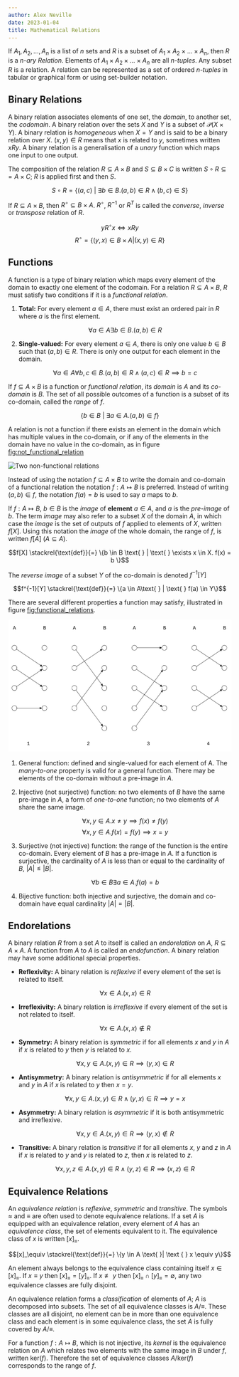 ```yaml
---
author: Alex Neville
date: 2023-01-04
title: Mathematical Relations
---
```


If $A_1, A_2, \ldots, A_n$ is a list of $n$ sets and $R$ is a subset of
$A_1 \times A_2 \times \ldots \times A_n$, then $R$ is a _n-ary
Relation_. Elements of $A_1 \times A_2 \times \ldots \times A_n$ are all
_n-tuples_. Any subset $R$ is a relation. A relation can be represented
as a set of ordered _n-tuples_ in tabular or graphical form or using
set-builder notation.

## Binary Relations

A binary relation associates elements of one set, the _domain_, to
another set, the _codomain_. A binary relation over the sets $X$ and $Y$
is a subset of $\mathcal{P}(X \times Y)$. A binary relation is
_homogeneous_ when $X = Y$ and is said to be a binary relation over $X$.
$(x, y) \in R$ means that $x$ is related to $y$, sometimes written
$xRy$. A binary relation is a generalisation of a _unary_ function which
maps one input to one output.

The composition of the relation $R \subseteq A \times B$ and
$S \subseteq B \times C$ is written $S \circ R \subseteq = A \times C$;
$R$ is applied first and then $S$.

$$S \circ R = \{(a,c) \text{ } | \text{ } \exists b \in B. (a,b) \in R \land (b,c) \in S \}$$

If $R \subseteq A \times B$, then $R^\circ \subseteq B \times A$.
$R^\circ$, $R^{-1}$ or $R^T$ is called the _converse_, _inverse_ or
_transpose_ relation of $R$.

$$yR^\circ x \iff xRy$$
$$R^\circ = \{(y, x) \in B \times A | (x, y) \in R\}$$

## Functions

A function is a type of binary relation which maps every element of the
domain to exactly one element of the codomain. For a relation
$R \subseteq A \times B$, $R$ must satisfy two conditions if it is a
_functional relation_.

1.  **Total:** For every element $a \in A$, there must exist an ordered
    pair in $R$ where $a$ is the first element.

    $$\forall a \in A \exists b \in B . (a, b) \in R$$

2.  **Single-valued:** For every element $a \in A$, there is only one
    value $b \in B$ such that $(a,b) \in R$. There is only one output
    for each element in the domain.

    $$\forall a \in A \forall b,c \in B. (a,b) \in R \land (a,c) \in R \implies b=c$$

If $f \subseteq A \times B$ is a function or _functional relation_, its
_domain_ is $A$ and its _co-domain_ is $B$. The set of all possible
outcomes of a function is a subset of its co-domain, called the _range_
of $f$.

$$\{b \in B \text{ } | \text{ } \exists a\in A. (a,b) \in f\}$$

A relation is not a function if there exists an element in the domain
which has multiple values in the co-domain, or if any of the elements in
the domain have no value in the co-domain, as in figure
[fig:not_functional_relation](fig:not_functional_relation)

![Two non-functional
relations](../res/invalid_functions.svg "not_functional_relation")

Instead of using the notation $f \subseteq A \times B$ to write the
domain and co-domain of a functional relation the notation
$f: A \mapsto B$ is preferred. Instead of writing $(a, b) \in f$, the
notation $f(a) = b$ is used to say $a$ maps to $b$.

If $f : A \mapsto B$, $b \in B$ is the _image_ of **element** $a \in A$,
and $a$ is the _pre-image_ of $b$. The term _image_ may also refer to a
subset $X$ of the domain $A$, in which case the _image_ is the set of
outputs of $f$ applied to elements of $X$, written $f[X]$. Using this
notation the _image_ of the whole domain, the range of $f$, is written
$f[A]$ ($A \subseteq A$).

$$f[X] \stackrel{\text{def}}{=} \{b \in B \text{ } | \text{ } \exists x \in X. f(x) = b \}$$

The _reverse image_ of a subset $Y$ of the co-domain is denoted
$f^{-1}[Y]$

$$f^{-1}[Y] \stackrel{\text{def}}{=} \{a \in A\text{ } | \text{ } f(a) \in Y\}$$

There are several different properties a function may satisfy,
illustrated in figure
[fig:functional_relations](fig:functional_relations).

![Set of valid functions](../res/functions.svg "functional_relations")

1.  General function: defined and single-valued for each element of A.
    The _many-to-one_ property is valid for a general function. There
    may be elements of the co-domain without a pre-image in $A$.

2.  Injective (not surjective) function: no two elements of $B$ have the
    same pre-image in $A$, a form of _one-to-one_ function; no two
    elements of $A$ share the same image.

    $$\forall x,y \in A.x \neq y \implies f(x) \neq f(y)$$
    $$\forall x,y \in A.f(x) = f(y) \implies x=y$$

3.  Surjective (not injective) function: the range of the function is
    the entire co-domain. Every element of $B$ has a pre-image in $A$.
    If a function is surjective, the cardinality of $A$ is less than or
    equal to the cardinality of $B$, $|A| \le |B|$.

    $$\forall b\in B \exists a \in A. f(a) = b$$

4.  Bijective function: both injective and surjective, the domain and
    co-domain have equal cardinality $|A| = |B|$.

## Endorelations

A binary relation $R$ from a set $A$ to itself is called an
_endorelation_ on $A$, $R \subseteq A \times A$. A function from $A$ to
$A$ is called an _endofunction_. A binary relation may have some
additional special properties.

- **Reflexivity:** A binary relation is _reflexive_ if every element of
  the set is related to itself.

  $$\forall x \in A. (x,x) \in R$$

- **Irreflexivity:** A binary relation is _irreflexive_ if every element
  of the set is not related to itself.

  $$\forall x \in A. (x,x) \notin R$$

- **Symmetry:** A binary relation is _symmetric_ if for all elements $x$
  and $y$ in $A$ if $x$ is related to $y$ then $y$ is related to $x$.

  $$\forall x,y \in A. (x,y) \in R \implies (y,x) \in R$$

- **Antisymmetry:** A binary relation is _antisymmetric_ if for all
  elements $x$ and $y$ in $A$ if $x$ is related to $y$ then $x = y$.

  $$\forall x,y \in A. (x,y) \in R \land (y,x) \in R \implies y = x$$

- **Asymmetry:** A binary relation is _asymmetric_ if it is both
  antisymmetric and irreflexive.

  $$\forall x,y \in A . (x,y) \in R \implies (y,x) \notin R$$

- **Transitive:** A binary relation is _transitive_ if for all elements
  $x$, $y$ and $z$ in $A$ if $x$ is related to $y$ and $y$ is related to
  $z$, then $x$ is related to $z$.

  $$\forall x,y,z \in A. (x,y) \in R \land (y,z) \in R\implies (x,z) \in R$$

## Equivalence Relations

An _equivalence relation_ is _reflexive_, _symmetric_ and _transitive_.
The symbols $\approx$ and $\equiv$ are often used to denote equivalence
relations. If a set $A$ is equipped with an equivalence relation, every
element of $A$ has an _equivalence class_, the set of elements
equivalent to it. The equivalence class of $x$ is written $[x]_\equiv$.

$$[x]_\equiv \stackrel{\text{def}}{=} \{y \in A \text{ }| \text { } x \equiv y\}$$

An element always belongs to the equivalence class containing itself
$x \in [x]_\equiv$. If $x \equiv y$ then $[x]_\equiv =[y]_\equiv$. If
$x \not\equiv y$ then $[x]_\equiv \cap [y]_\equiv = \emptyset$, any two
equivalence classes are fully disjoint.

An equivalence relation forms a _classification_ of elements of $A$; $A$
is decomposed into subsets. The set of all equivalence classes is
$A/\equiv$. These classes are all disjoint, no element can be in more
than one equivalence class and each element is in some equivalence
class, the set $A$ is fully covered by $A/ \equiv$.

For a function $f: A \mapsto B$, which is not injective, its _kernel_ is
the equivalence relation on $A$ which relates two elements with the same
image in $B$ under $f$, written $\text{ker}(f)$. Therefore the set of
equivalence classes $A / \text{ker}(f)$ corresponds to the range of $f$.

